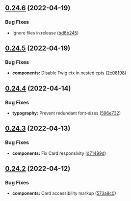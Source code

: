 ## [0.24.6](https://github.com/jacecotton/tcds/compare/v0.24.5...v0.24.6) (2022-04-19)


### Bug Fixes

* Ignore files in release ([bd8b245](https://github.com/jacecotton/tcds/commit/bd8b245cf95846319dff9e7343010069302d6161))



## [0.24.5](https://github.com/jacecotton/tcds/compare/v0.24.4...v0.24.5) (2022-04-19)


### Bug Fixes

* **components:** Disable Twig ctx in nested cpts ([2c08198](https://github.com/jacecotton/tcds/commit/2c08198dd06fb67567d51439a8bf88baeec48197))



## [0.24.4](https://github.com/jacecotton/tcds/compare/v0.24.3...v0.24.4) (2022-04-14)


### Bug Fixes

* **typography:** Prevent redundant font-sizes ([596e732](https://github.com/jacecotton/tcds/commit/596e732980825a7bc6eb7398b62c2f8b2a4a9d0f))



## [0.24.3](https://github.com/jacecotton/tcds/compare/v0.24.2...v0.24.3) (2022-04-13)


### Bug Fixes

* **components:** Fix Card responsivity ([d71499d](https://github.com/jacecotton/tcds/commit/d71499dcdf2d48c905b3f1daec3eb5c735f6a7c9))



## [0.24.2](https://github.com/jacecotton/tcds/compare/v0.24.1...v0.24.2) (2022-04-12)


### Bug Fixes

* **components:** Card accessibility markup ([573a8c0](https://github.com/jacecotton/tcds/commit/573a8c018b9af1c8d849d848189625b9912cf344))



